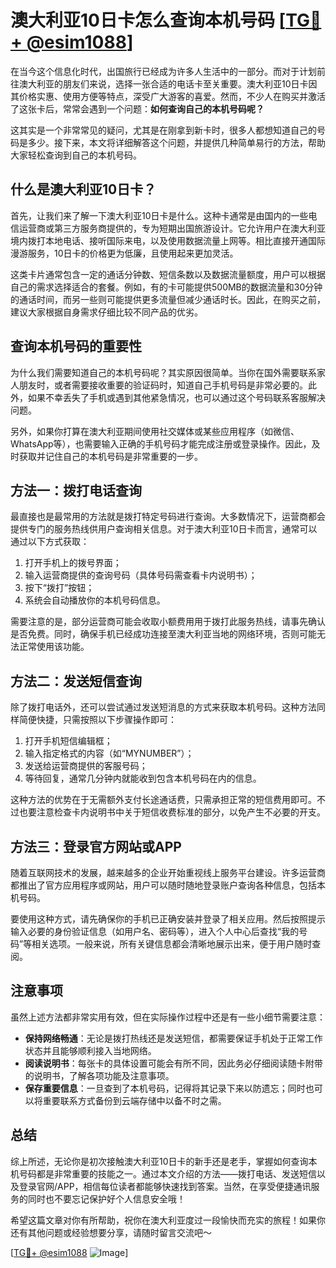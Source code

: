 # 澳大利亚10日卡怎么查询本机号码 [[TG💪+ @esim1088](https://t.me/s/esim1088)]

在当今这个信息化时代，出国旅行已经成为许多人生活中的一部分。而对于计划前往澳大利亚的朋友们来说，选择一张合适的电话卡至关重要。澳大利亚10日卡因其价格实惠、使用方便等特点，深受广大游客的喜爱。然而，不少人在购买并激活了这张卡后，常常会遇到一个问题：**如何查询自己的本机号码呢？**

这其实是一个非常常见的疑问，尤其是在刚拿到新卡时，很多人都想知道自己的号码是多少。接下来，本文将详细解答这个问题，并提供几种简单易行的方法，帮助大家轻松查询到自己的本机号码。

## 什么是澳大利亚10日卡？

首先，让我们来了解一下澳大利亚10日卡是什么。这种卡通常是由国内的一些电信运营商或第三方服务商提供的，专为短期出国旅游设计。它允许用户在澳大利亚境内拨打本地电话、接听国际来电，以及使用数据流量上网等。相比直接开通国际漫游服务，10日卡的价格更为低廉，且使用起来更加灵活。

这类卡片通常包含一定的通话分钟数、短信条数以及数据流量额度，用户可以根据自己的需求选择适合的套餐。例如，有的卡可能提供500MB的数据流量和30分钟的通话时间，而另一些则可能提供更多流量但减少通话时长。因此，在购买之前，建议大家根据自身需求仔细比较不同产品的优劣。

## 查询本机号码的重要性

为什么我们需要知道自己的本机号码呢？其实原因很简单。当你在国外需要联系家人朋友时，或者需要接收重要的验证码时，知道自己手机号码是非常必要的。此外，如果不幸丢失了手机或遇到其他紧急情况，也可以通过这个号码联系客服解决问题。

另外，如果你打算在澳大利亚期间使用社交媒体或某些应用程序（如微信、WhatsApp等），也需要输入正确的手机号码才能完成注册或登录操作。因此，及时获取并记住自己的本机号码是非常重要的一步。

## 方法一：拨打电话查询

最直接也是最常用的方法就是拨打特定号码进行查询。大多数情况下，运营商都会提供专门的服务热线供用户查询相关信息。对于澳大利亚10日卡而言，通常可以通过以下方式获取：

1. 打开手机上的拨号界面；
2. 输入运营商提供的查询号码（具体号码需查看卡内说明书）；
3. 按下“拨打”按钮；
4. 系统会自动播放你的本机号码信息。

需要注意的是，部分运营商可能会收取小额费用用于拨打此服务热线，请事先确认是否免费。同时，确保手机已经成功连接至澳大利亚当地的网络环境，否则可能无法正常使用该功能。

## 方法二：发送短信查询

除了拨打电话外，还可以尝试通过发送短消息的方式来获取本机号码。这种方法同样简便快捷，只需按照以下步骤操作即可：

1. 打开手机短信编辑框；
2. 输入指定格式的内容（如“MYNUMBER”）；
3. 发送给运营商提供的客服号码；
4. 等待回复，通常几分钟内就能收到包含本机号码在内的信息。

这种方法的优势在于无需额外支付长途通话费，只需承担正常的短信费用即可。不过也要注意检查卡内说明书中关于短信收费标准的部分，以免产生不必要的开支。

## 方法三：登录官方网站或APP

随着互联网技术的发展，越来越多的企业开始重视线上服务平台建设。许多运营商都推出了官方应用程序或网站，用户可以随时随地登录账户查询各种信息，包括本机号码。

要使用这种方式，请先确保你的手机已正确安装并登录了相关应用。然后按照提示输入必要的身份验证信息（如用户名、密码等），进入个人中心后查找“我的号码”等相关选项。一般来说，所有关键信息都会清晰地展示出来，便于用户随时查阅。

## 注意事项

虽然上述方法都非常实用有效，但在实际操作过程中还是有一些小细节需要注意：

- **保持网络畅通**：无论是拨打热线还是发送短信，都需要保证手机处于正常工作状态并且能够顺利接入当地网络。
- **阅读说明书**：每张卡的具体设置可能会有所不同，因此务必仔细阅读随卡附带的说明书，了解各项功能及注意事项。
- **保存重要信息**：一旦查到了本机号码，记得将其记录下来以防遗忘；同时也可以将重要联系方式备份到云端存储中以备不时之需。

## 总结

综上所述，无论你是初次接触澳大利亚10日卡的新手还是老手，掌握如何查询本机号码都是非常重要的技能之一。通过本文介绍的方法——拨打电话、发送短信以及登录官网/APP，相信每位读者都能够快速找到答案。当然，在享受便捷通讯服务的同时也不要忘记保护好个人信息安全哦！

希望这篇文章对你有所帮助，祝你在澳大利亚度过一段愉快而充实的旅程！如果你还有其他问题或经验想要分享，请随时留言交流吧～

[[TG💪+ @esim1088](https://t.me/s/esim1088) ![Image](https://i.postimg.cc/4NQfJmqS/Snipaste-2025-05-13-00-14-12.png)]